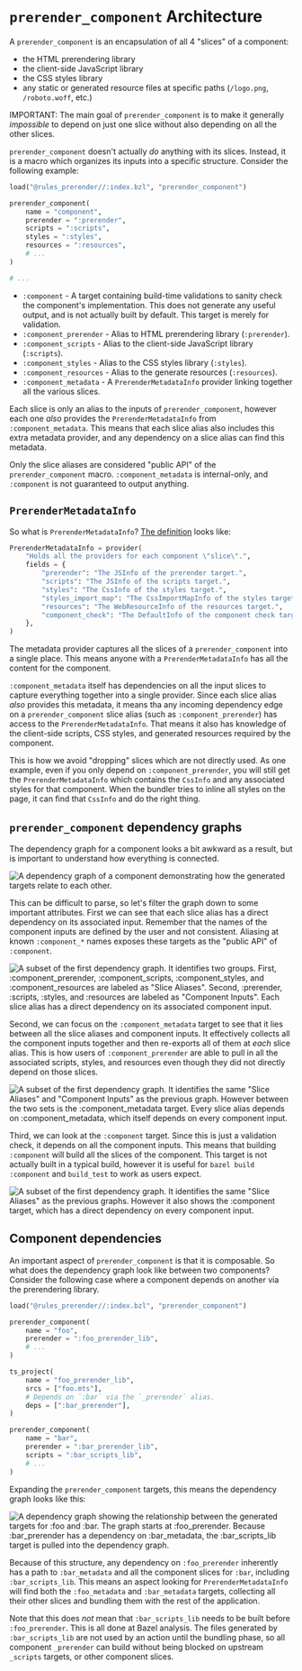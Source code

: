 # `prerender_component` Architecture

A `prerender_component` is an encapsulation of all 4 "slices" of a component:
*   the HTML prerendering library
*   the client-side JavaScript library
*   the CSS styles library
*   any static or generated resource files at specific paths (`/logo.png`,
    `/roboto.woff`, etc.)

IMPORTANT: The main goal of `prerender_component` is to make it generally
_impossible_ to depend on just one slice without also depending on all the other
slices.

`prerender_component` doesn't actually _do_ anything with its slices. Instead,
it is a macro which organizes its inputs into a specific structure. Consider the
following example:

```python
load("@rules_prerender//:index.bzl", "prerender_component")

prerender_component(
    name = "component",
    prerender = ":prerender",
    scripts = ":scripts",
    styles = ":styles",
    resources = ":resources",
    # ...
)

# ...
```

*   `:component` - A target containing build-time validations to sanity check
    the component's implementation. This does not generate any useful output,
    and is not actually built by default. This target is merely for validation.
*   `:component_prerender` - Alias to HTML prerendering library (`:prerender`).
*   `:component_scripts` - Alias to the client-side JavaScript library
    (`:scripts`).
*   `:component_styles` - Alias to the CSS styles library (`:styles`).
*   `:component_resources` - Alias to the generate resources (`:resources`).
*   `:component_metadata` - A `PrerenderMetadataInfo` provider linking together
    all the various slices.

Each slice is only an alias to the inputs of `prerender_component`, however each
one _also_ provides the `PrerenderMetadataInfo` from `:component_metadata`. This
means that each slice alias also includes this extra metadata provider, and any
dependency on a slice alias can find this metadata.

Only the slice aliases are considered "public API" of the `prerender_component`
macro. `:component_metadata` is internal-only, and `:component` is not
guaranteed to output anything.

## `PrerenderMetadataInfo`

So what is `PrerenderMetadataInfo`?
[The definition](/packages/rules_prerender/prerender_metadata.bzl) looks like:

```python
PrerenderMetadataInfo = provider(
    "Holds all the providers for each component \"slice\".",
    fields = {
        "prerender": "The JSInfo of the prerender target.",
        "scripts": "The JSInfo of the scripts target.",
        "styles": "The CssInfo of the styles target.",
        "styles_import_map": "The CssImportMapInfo of the styles target.",
        "resources": "The WebResourceInfo of the resources target.",
        "component_check": "The DefaultInfo of the component check target.",
    },
)
```

The metadata provider captures all the slices of a `prerender_component` into a
single place. This means anyone with a `PrerenderMetadataInfo` has all the
content for the component.

`:component_metadata` itself has dependencies on all the input slices to capture
everything together into a single provider. Since each slice alias _also_
provides this metadata, it means tha any incoming dependency edge on a
`prerender_component` slice alias (such as `:component_prerender`) has access to
the `PrerenderMetadataInfo`. That means it also has knowledge of the client-side
scripts, CSS styles, and generated resources required by the component.

This is how we avoid "dropping" slices which are not directly used. As one
example, even if you only depend on `:component_prerender`, you will still get
the `PrerenderMetadataInfo` which contains the `CssInfo` and any associated
styles for that component. When the bundler tries to inline all styles on the
page, it can find that `CssInfo` and do the right thing.

## `prerender_component` dependency graphs

The dependency graph for a component looks a bit awkward as a result, but is
important to understand how everything is connected.

![A dependency graph of a component demonstrating how the generated targets
relate to each other.](https://g.gravizo.com/source/svg?https%3A%2F%2Fraw.githubusercontent.com%2Fdgp1130%2Frules_prerender%2Fmain%2Fdocs%2Farchitecture%2Fcomponent.dot)

This can be difficult to parse, so let's filter the graph down to some important
attributes. First we can see that each slice alias has a direct dependency on
its associated input. Remember that the names of the component inputs are
defined by the user and not consistent. Aliasing at known `:component_*` names
exposes these targets as the "public API" of `:component`.

![A subset of the first dependency graph. It identifies two groups. First,
`:component_prerender`, `:component_scripts`, `:component_styles`, and
`:component_resources` are labeled as "Slice Aliases". Second, `:prerender`,
`:scripts`, `:styles`, and `:resources` are labeled as "Component Inputs". Each
slice alias has a direct dependency on its associated component input.](https://g.gravizo.com/source/svg?https%3A%2F%2Fraw.githubusercontent.com%2Fdgp1130%2Frules_prerender%2Fmain%2Fdocs%2Farchitecture%2Fcomponent_aliases.dot)

Second, we can focus on the `:component_metadata` target to see that it lies
between all the slice aliases and component inputs. It effectively collects all
the component inputs together and then re-exports all of them at _each_ slice
alias. This is how users of `:component_prerender` are able to pull in all the
associated scripts, styles, and resources even though they did not directly
depend on those slices.

![A subset of the first dependency graph. It identifies the same "Slice Aliases"
and "Component Inputs" as the previous graph. However between the two sets is
the `:component_metadata` target. Every slice alias depends on
`:component_metadata`, which itself depends on every component input.](https://g.gravizo.com/source/svg?https%3A%2F%2Fraw.githubusercontent.com%2Fdgp1130%2Frules_prerender%2Fmain%2Fdocs%2Farchitecture%2Fcomponent_metadata.dot)

Third, we can look at the `:component` target. Since this is just a validation
check, it depends on all the component inputs. This means that building
`:component` will build all the slices of the component. This target is not
actually built in a typical build, however it is useful for
`bazel build :component` and `build_test` to work as users expect.

![A subset of the first dependency graph. It identifies the same "Slice Aliases"
as the previous graphs. However it also shows the `:component` target, which has
a direct dependency on every component input.](https://g.gravizo.com/source/svg?https%3A%2F%2Fraw.githubusercontent.com%2Fdgp1130%2Frules_prerender%2Fmain%2Fdocs%2Farchitecture%2Fcomponent_check.dot)

## Component dependencies

An important aspect of `prerender_component` is that it is composable. So what
does the dependency graph look like between two components? Consider the
following case where a component depends on another via the prerendering
library.

```python
load("@rules_prerender//:index.bzl", "prerender_component")

prerender_component(
    name = "foo",
    prerender = ":foo_prerender_lib",
    # ...
)

ts_project(
    name = "foo_prerender_lib",
    srcs = ["foo.mts"],
    # Depends on `:bar` via the `_prerender` alias.
    deps = [":bar_prerender"],
)

prerender_component(
    name = "bar",
    prerender = ":bar_prerender_lib",
    scripts = ":bar_scripts_lib",
    # ...
)
```

Expanding the `prerender_component` targets, this means the dependency graph
looks like this:

![A dependency graph showing the relationship between the generated targets for
`:foo` and `:bar`. The graph starts at `:foo_prerender`. Because
`:bar_prerender` has a dependency on `:bar_metadata`, the `:bar_scripts_lib`
target is pulled into the dependency graph.](https://g.gravizo.com/source/svg?https%3A%2F%2Fraw.githubusercontent.com%2Fdgp1130%2Frules_prerender%2Fmain%2Fdocs%2Farchitecture%2Fcomponent_composition.dot)

Because of this structure, any dependency on `:foo_prerender` inherently has a
path to `:bar_metadata` and all the component slices for `:bar`, including
`:bar_scripts_lib`. This means an aspect looking for `PrerenderMetadataInfo`
will find both the `:foo_metadata` and `:bar_metadata` targets, collecting all
their other slices and bundling them with the rest of the application.

Note that this does _not_ mean that `:bar_scripts_lib` needs to be built before
`:foo_prerender`. This is all done at Bazel analysis. The files generated by
`:bar_scripts_lib` are not used by an action until the bundling phase, so all
component `_prerender` can build without being blocked on upstream `_scripts`
targets, or other component slices.
